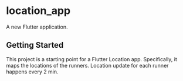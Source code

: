 # location_app

A new Flutter application.

## Getting Started

This project is a starting point for a Flutter Location app. Specifically, it maps the locations of the runners. Location update for each runner happens every 2 min.
